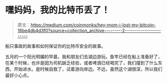 # 嘿妈妈，我的比特币丢了！

> 原文：<https://medium.com/coinmonks/hey-mom-i-lost-my-bitcoin-16be4db4d3f0?source=collection_archive---------2----------------------->

船只事故的故事和如何保证你的比特币安全的故事。

五月的一个阳光明媚的早晨，我和朋友们去湖边游玩。鱼竿已经在船上准备好了，在某个时候，也许是因为司机缺乏经验，或者啤酒已经喝完了，我们撞到了什么东西，开始进水。是时候自救了，试着游向岸边。不远，虽然这个湖很深，所以我们最好小心点。